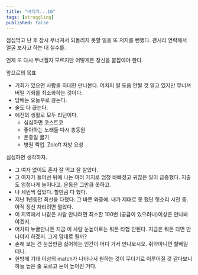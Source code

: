 ```yaml
---
title: "버티기...16"
tags: [struggling]
published: false
---
```


점심먹고 난 후 잠시 무너져서 되돌리지 못할 일을 또 저지를 뻔했다. 괜시리 연락해서 얼굴 보자고 하는 대 실수를.

언제 또 다시 무너질지 모르지만 어떻게든 정신을 붙잡아야 한다. 

앞으로의 목표
- 기회가 있으면 사람을 최대한 만나본다. 어차피 별 도움 안될 것 알고 있지만 무너져버릴 기회를 최소화하는 것이다.
- 담배는 오늘부로 끊는다.
- 술도 다 끊는다.
- 예전의 생활로 모두 리턴이다.
  - 심심하면 코스트코
  - 좋아하는 노래들 다시 총동원
  - 온종일 굶기
  - 병원 첵업. Zoloft 처방 요청

심심하면 생각하자.
- 그 여자 없이도 혼자 잘 먹고 잘 살았다. 
- 그 여자가 들어선 뒤에 나는 여러 가지로 엄청 바빠졌고 귀찮은 일이 급증했다. 지출도 엄청나게 늘어나고. 운동은 그만큼 못하고.
- 나 세번씩 잡았다. 할만큼 다 했다.
- 지난 1년동안 최선을 다했다. 그 바쁜 와중에. 내가 제대로 못 했단 헛소리 시전 중. 아직 정신 차리려면 멀었다.
- 이 지역에서 나같은 사람 만나려면 최소한 100번 (공급이 있으려나)이상은 만나봐야겠지. 
- 어차피 누굴만나든 지금 이 사람 눈높이로는 뭐든 타협 안된다. 지금은 뭐든 되면 만나야지 하겠지. 그게 맘대로 될까?
- 손해 보는 건 눈꼽만큼 싫어하는 인간이 어디 가서 만나보시오. 쥐약아니면 할배일테니.
- 한방에 기대 이상의 match가 나타나서 원하는 것이 무더기로 이루어질 것 같다보니 하늘 높은 줄 모르고 눈이 높아진 거다.

